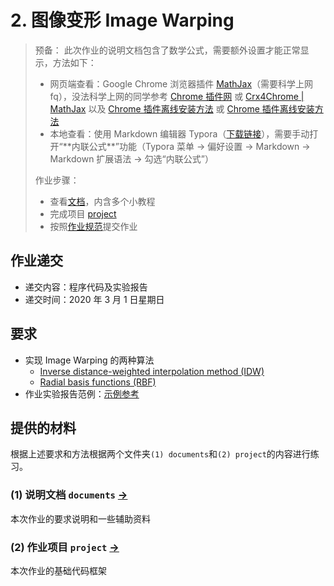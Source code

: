 # 2. 图像变形 Image Warping

> 预备：
>   此次作业的说明文档包含了数学公式，需要额外设置才能正常显示，方法如下：
> - 网页端查看：Google Chrome 浏览器插件 [MathJax](https://chrome.google.com/webstore/detail/mathjax-plugin-for-github/ioemnmodlmafdkllaclgeombjnmnbima)（需要科学上网 fq），没法科学上网的同学参考 [Chrome 插件网](http://www.cnplugins.com/devtool/mathjax-plugin-for-github/download.html) 或 [Crx4Chrome | MathJax](https://www.crx4chrome.com/crx/72309/) 以及 [Chrome 插件离线安装方法](http://www.cnplugins.com/tools/how-to-setup-crx.html) 或 [Chrome 插件离线安装方法](https://chromecj.com/utilities/2015-04/423.html) 
> - 本地查看：使用 Markdown 编辑器 Typora（[下载链接](https://www.typora.io/windows/typora-setup-x64.exe?)），需要手动打开“**内联公式**”功能（Typora 菜单 -> 偏好设置 -> Markdown -> Markdown 扩展语法 -> 勾选“内联公式”）
> 
> 作业步骤：
> - 查看[文档](documents/)，内含多个小教程
> - 完成项目 [project](project/) 
> - 按照[作业规范](../README.md)提交作业


## 作业递交

- 递交内容：程序代码及实验报告 
- 递交时间：2020 年 3 月 1 日星期日

## 要求

- 实现 Image Warping 的两种算法
  - [Inverse distance-weighted interpolation method (IDW)](documents/0_IDW.md) 
  - [Radial basis functions (RBF)](documents/1_RBF.md) 
- 作业实验报告范例：[示例参考](http://pan.baidu.com/s/1i3mi2yT) 

## 提供的材料

根据上述要求和方法根据两个文件夹`(1) documents`和`(2) project`的内容进行练习。

### (1) 说明文档 `documents` [->](documents/) 

本次作业的要求说明和一些辅助资料

### (2) 作业项目 `project` [->](project/) 

本次作业的基础代码框架

